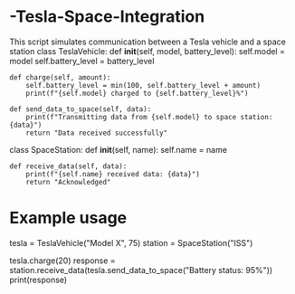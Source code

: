 # -Tesla-Space-Integration
This script simulates communication between a Tesla vehicle and a space station
class TeslaVehicle:
    def __init__(self, model, battery_level):
        self.model = model
        self.battery_level = battery_level

    def charge(self, amount):
        self.battery_level = min(100, self.battery_level + amount)
        print(f"{self.model} charged to {self.battery_level}%")

    def send_data_to_space(self, data):
        print(f"Transmitting data from {self.model} to space station: {data}")
        return "Data received successfully"

class SpaceStation:
    def __init__(self, name):
        self.name = name

    def receive_data(self, data):
        print(f"{self.name} received data: {data}")
        return "Acknowledged"

# Example usage
tesla = TeslaVehicle("Model X", 75)
station = SpaceStation("ISS")

tesla.charge(20)
response = station.receive_data(tesla.send_data_to_space("Battery status: 95%"))
print(response)
